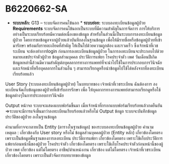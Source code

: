 # B6220662-SA
* **ระบบหลัก:** G13 – ระบบจัดการคนไข้นอก *
**ระบบย่อย:** ระบบลงทะเบียนข้อมูลผู้ป่วย
**Requirements**
	ระบบจัดการคนไข้นอกเป็นระบบที่มีความสำคัญในการจัดการ การให้บริการอย่างเป็นระบบเรียบร้อยมีความต่อเนื่องของข้อมูล สำหรับในส่วนนี้เป็นระบบการลงทะเบียนข้อมูลผู้ป่วย โดยการขอข้อมูลจากผู้ป่วยแล้วบันทึกลงในฐานข้อมูล เพื่อให้มีรายชื่อหรือข้อมูลผู้ป่วยที่เข้ามารักษา พร้อมกับรายละเอียดที่สำคัญ ให้เป็นไปด้วยความถูกต้อง และรวดเร็ว ซึ่งเจ้าหน้าที่เวชระเบียน จะต้องทำการlogin ก่อนการลงทะเบียนข้อมูลผู้ป่วย ในการลงทะเบียนจะประกอบไปด้วยหมายเลขประจำตัวผู้ป่วย ข้อมูลส่วนบุคคล ประวัติการแพ้ยา โรคประจำตัว เพศ วันเดือนปีเกิด ข้อมูลเหล่านี้ล้วนมีความสำคัญต่อบุคลลากรทางการแพทย์ที่จะนำไปใช้ในการประกอบการวินิจฉัย และเจ้าหน้าที่หรือบุคลลากรในส่วนอื่น ๆ สามารถเรียกดูหรือนำข้อมูลไปใช้ได้หลังจากที่ลงทะเบียนเรียบร้อยแล้ว

User Story (ระบบลงทะเบียนข้อมูลผู้ป่วย)
ในบทบาทของ	เจ้าหน้าที่เวชระเบียน
ฉันต้องการ	ลงทะเบียนจัดเก็บข้อมูลของผู้ป่วยที่เข้ารับการรักษา
เพื่อ		ให้บุคลากรทางการแพทย์สามารถเรียกดูหรือใช้ข้อมูลต่างๆในการประกอบการวินิจฉัย

Output หน้าจอ ระบบจะแสดงแบบฟอร์มขึ้นมา เมื่อเจ้าหน้าที่กรอกแบบฟอร์มเรียบร้อยแล้วกดยืนยัน 
                       =>ระบบจะมีการแจ้งขึ้นมาว่าลงทะเบียนเรียบร้อยแล้วหรือไม่
Output ข้อมูล ระบบจะบันทึกข้อมูลประวัติของผู้ป่วย ลงในฐานข้อมูล

คำนามที่อาจจะกลายเป็น Entity (ตารางในฐานข้อมูล) ของระบบลงทะเบียนข้อมูลผู้ป่วย
คำนาม	เหตุผล : เกี่ยวข้องกับ User story หรือไม่
ข้อมูลส่วนบุคคลผู้ป่วย (Entity หลัก)	เกี่ยวข้องโดยตรง เพราะเป็นข้อมูลพื้นฐานของการลงทะเบียน
ประวัติการแพ้ยา	เกี่ยวข้องโดยตรง เพราะใช้เก็บประวัติการแพ้ยาก่อนหน้านี้ของผู้ป่วย
โรคประจำตัว	เกี่ยวข้องโดยตรง เพราะใช้เก็บโรคประจำตัวก่อนหน้านี้ของผู้ป่วย
เพศ	เกี่ยวข้อง แต่ไม่โดยตรง
อาชีพ/ตำแหน่งงาน	เกี่ยวข้อง แต่ไม่โดยตรง
เจ้าหน้าที่เวชระเบียน	เกี่ยวข้องโดยตรง เพราะเป็นตัวจัดการบทบาทของข้อมูล
